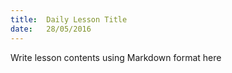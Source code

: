 ```yaml
---
title:  Daily Lesson Title
date:   28/05/2016
---
```


Write lesson contents using Markdown format here